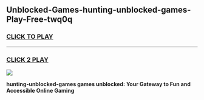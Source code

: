 
## Unblocked-Games-hunting-unblocked-games-Play-Free-twq0q
<h3>
<a href="https://premium76.site?title=hunting-unblocked-games&ref=18A1">CLICK TO PLAY</a></h3>
<hr>

<h3>
<a href="https://premium76.site?title=hunting-unblocked-games&ref=18A1">CLICK 2 PLAY</a>
  
</h3>

<a href="https://premium76.site?title=hunting-unblocked-games&ref=18A1"><img src="https://clearcache.store/games.png"></a>


**hunting-unblocked-games games unblocked: Your Gateway to Fun and Accessible Online Gaming**
